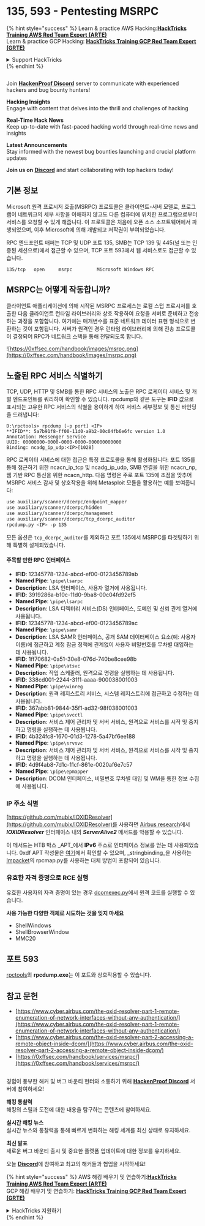 # 135, 593 - Pentesting MSRPC

{% hint style="success" %}
Learn & practice AWS Hacking:<img src="../.gitbook/assets/arte.png" alt="" data-size="line">[**HackTricks Training AWS Red Team Expert (ARTE)**](https://training.hacktricks.xyz/courses/arte)<img src="../.gitbook/assets/arte.png" alt="" data-size="line">\
Learn & practice GCP Hacking: <img src="../.gitbook/assets/grte.png" alt="" data-size="line">[**HackTricks Training GCP Red Team Expert (GRTE)**<img src="../.gitbook/assets/grte.png" alt="" data-size="line">](https://training.hacktricks.xyz/courses/grte)

<details>

<summary>Support HackTricks</summary>

* Check the [**subscription plans**](https://github.com/sponsors/carlospolop)!
* **Join the** 💬 [**Discord group**](https://discord.gg/hRep4RUj7f) or the [**telegram group**](https://t.me/peass) or **follow** us on **Twitter** 🐦 [**@hacktricks\_live**](https://twitter.com/hacktricks_live)**.**
* **Share hacking tricks by submitting PRs to the** [**HackTricks**](https://github.com/carlospolop/hacktricks) and [**HackTricks Cloud**](https://github.com/carlospolop/hacktricks-cloud) github repos.

</details>
{% endhint %}

<figure><img src="../.gitbook/assets/image (3).png" alt=""><figcaption></figcaption></figure>

Join [**HackenProof Discord**](https://discord.com/invite/N3FrSbmwdy) server to communicate with experienced hackers and bug bounty hunters!

**Hacking Insights**\
Engage with content that delves into the thrill and challenges of hacking

**Real-Time Hack News**\
Keep up-to-date with fast-paced hacking world through real-time news and insights

**Latest Announcements**\
Stay informed with the newest bug bounties launching and crucial platform updates

**Join us on** [**Discord**](https://discord.com/invite/N3FrSbmwdy) and start collaborating with top hackers today!

## 기본 정보

Microsoft 원격 프로시저 호출(MSRPC) 프로토콜은 클라이언트-서버 모델로, 프로그램이 네트워크의 세부 사항을 이해하지 않고도 다른 컴퓨터에 위치한 프로그램으로부터 서비스를 요청할 수 있게 해줍니다. 이 프로토콜은 처음에 오픈 소스 소프트웨어에서 파생되었으며, 이후 Microsoft에 의해 개발되고 저작권이 부여되었습니다.

RPC 엔드포인트 매퍼는 TCP 및 UDP 포트 135, SMB는 TCP 139 및 445(널 또는 인증된 세션으로)에서 접근할 수 있으며, TCP 포트 593에서 웹 서비스로도 접근할 수 있습니다.
```
135/tcp   open     msrpc         Microsoft Windows RPC
```
## MSRPC는 어떻게 작동합니까?

클라이언트 애플리케이션에 의해 시작된 MSRPC 프로세스는 로컬 스텁 프로시저를 호출한 다음 클라이언트 런타임 라이브러리와 상호 작용하여 요청을 서버로 준비하고 전송하는 과정을 포함합니다. 여기에는 매개변수를 표준 네트워크 데이터 표현 형식으로 변환하는 것이 포함됩니다. 서버가 원격인 경우 런타임 라이브러리에 의해 전송 프로토콜이 결정되어 RPC가 네트워크 스택을 통해 전달되도록 합니다.

![https://0xffsec.com/handbook/images/msrpc.png](https://0xffsec.com/handbook/images/msrpc.png)

## **노출된 RPC 서비스 식별하기**

TCP, UDP, HTTP 및 SMB를 통한 RPC 서비스의 노출은 RPC 로케이터 서비스 및 개별 엔드포인트를 쿼리하여 확인할 수 있습니다. rpcdump와 같은 도구는 **IFID** 값으로 표시되는 고유한 RPC 서비스의 식별을 용이하게 하여 서비스 세부정보 및 통신 바인딩을 드러냅니다:
```
D:\rpctools> rpcdump [-p port] <IP>
**IFID**: 5a7b91f8-ff00-11d0-a9b2-00c04fb6e6fc version 1.0
Annotation: Messenger Service
UUID: 00000000-0000-0000-0000-000000000000
Binding: ncadg_ip_udp:<IP>[1028]
```
RPC 로케이터 서비스에 대한 접근은 특정 프로토콜을 통해 활성화됩니다: 포트 135를 통해 접근하기 위한 ncacn\_ip\_tcp 및 ncadg\_ip\_udp, SMB 연결을 위한 ncacn\_np, 웹 기반 RPC 통신을 위한 ncacn\_http. 다음 명령은 주로 포트 135에 초점을 맞추어 MSRPC 서비스 감사 및 상호작용을 위해 Metasploit 모듈을 활용하는 예를 보여줍니다:
```bash
use auxiliary/scanner/dcerpc/endpoint_mapper
use auxiliary/scanner/dcerpc/hidden
use auxiliary/scanner/dcerpc/management
use auxiliary/scanner/dcerpc/tcp_dcerpc_auditor
rpcdump.py <IP> -p 135
```
모든 옵션은 `tcp_dcerpc_auditor`를 제외하고 포트 135에서 MSRPC를 타겟팅하기 위해 특별히 설계되었습니다.

#### 주목할 만한 RPC 인터페이스

* **IFID**: 12345778-1234-abcd-ef00-0123456789ab
* **Named Pipe**: `\pipe\lsarpc`
* **Description**: LSA 인터페이스, 사용자 열거에 사용됩니다.
* **IFID**: 3919286a-b10c-11d0-9ba8-00c04fd92ef5
* **Named Pipe**: `\pipe\lsarpc`
* **Description**: LSA 디렉터리 서비스(DS) 인터페이스, 도메인 및 신뢰 관계 열거에 사용됩니다.
* **IFID**: 12345778-1234-abcd-ef00-0123456789ac
* **Named Pipe**: `\pipe\samr`
* **Description**: LSA SAMR 인터페이스, 공개 SAM 데이터베이스 요소(예: 사용자 이름)에 접근하고 계정 잠금 정책에 관계없이 사용자 비밀번호를 무차별 대입하는 데 사용됩니다.
* **IFID**: 1ff70682-0a51-30e8-076d-740be8cee98b
* **Named Pipe**: `\pipe\atsvc`
* **Description**: 작업 스케줄러, 원격으로 명령을 실행하는 데 사용됩니다.
* **IFID**: 338cd001-2244-31f1-aaaa-900038001003
* **Named Pipe**: `\pipe\winreg`
* **Description**: 원격 레지스트리 서비스, 시스템 레지스트리에 접근하고 수정하는 데 사용됩니다.
* **IFID**: 367abb81-9844-35f1-ad32-98f038001003
* **Named Pipe**: `\pipe\svcctl`
* **Description**: 서비스 제어 관리자 및 서버 서비스, 원격으로 서비스를 시작 및 중지하고 명령을 실행하는 데 사용됩니다.
* **IFID**: 4b324fc8-1670-01d3-1278-5a47bf6ee188
* **Named Pipe**: `\pipe\srvsvc`
* **Description**: 서비스 제어 관리자 및 서버 서비스, 원격으로 서비스를 시작 및 중지하고 명령을 실행하는 데 사용됩니다.
* **IFID**: 4d9f4ab8-7d1c-11cf-861e-0020af6e7c57
* **Named Pipe**: `\pipe\epmapper`
* **Description**: DCOM 인터페이스, 비밀번호 무차별 대입 및 WM을 통한 정보 수집에 사용됩니다.

### IP 주소 식별

[https://github.com/mubix/IOXIDResolver](https://github.com/mubix/IOXIDResolver)를 사용하면 [Airbus research](https://www.cyber.airbus.com/the-oxid-resolver-part-1-remote-enumeration-of-network-interfaces-without-any-authentication/)에서 _**IOXIDResolver**_ 인터페이스 내의 _**ServerAlive2**_ 메서드를 악용할 수 있습니다.

이 메서드는 HTB 박스 _APT_에서 **IPv6** 주소로 인터페이스 정보를 얻는 데 사용되었습니다. 0xdf APT 작성물은 [여기](https://0xdf.gitlab.io/2021/04/10/htb-apt.html)에서 확인할 수 있으며, _stringbinding_을 사용하는 [Impacket](https://github.com/SecureAuthCorp/impacket/)의 rpcmap.py를 사용하는 대체 방법이 포함되어 있습니다.

### 유효한 자격 증명으로 RCE 실행

유효한 사용자의 자격 증명이 있는 경우 [dcomexec.py](https://github.com/fortra/impacket/blob/master/examples/dcomexec.py)에서 원격 코드를 실행할 수 있습니다.

**사용 가능한 다양한 객체로 시도하는 것을 잊지 마세요**

* ShellWindows
* ShellBrowserWindow
* MMC20

## 포트 593

[rpctools](https://resources.oreilly.com/examples/9780596510305/tree/master/tools/rpctools)의 **rpcdump.exe**는 이 포트와 상호작용할 수 있습니다.

## 참고 문헌

* [https://www.cyber.airbus.com/the-oxid-resolver-part-1-remote-enumeration-of-network-interfaces-without-any-authentication/](https://www.cyber.airbus.com/the-oxid-resolver-part-1-remote-enumeration-of-network-interfaces-without-any-authentication/)
* [https://www.cyber.airbus.com/the-oxid-resolver-part-2-accessing-a-remote-object-inside-dcom/](https://www.cyber.airbus.com/the-oxid-resolver-part-2-accessing-a-remote-object-inside-dcom/)
* [https://0xffsec.com/handbook/services/msrpc/](https://0xffsec.com/handbook/services/msrpc/)

<figure><img src="../.gitbook/assets/image (3).png" alt=""><figcaption></figcaption></figure>

경험이 풍부한 해커 및 버그 바운티 헌터와 소통하기 위해 [**HackenProof Discord**](https://discord.com/invite/N3FrSbmwdy) 서버에 참여하세요!

**해킹 통찰력**\
해킹의 스릴과 도전에 대한 내용을 탐구하는 콘텐츠에 참여하세요.

**실시간 해킹 뉴스**\
실시간 뉴스와 통찰력을 통해 빠르게 변화하는 해킹 세계를 최신 상태로 유지하세요.

**최신 발표**\
새로운 버그 바운티 출시 및 중요한 플랫폼 업데이트에 대한 정보를 유지하세요.

오늘 [**Discord**](https://discord.com/invite/N3FrSbmwdy)에 참여하고 최고의 해커들과 협업을 시작하세요!

{% hint style="success" %}
AWS 해킹 배우기 및 연습하기:<img src="../.gitbook/assets/arte.png" alt="" data-size="line">[**HackTricks Training AWS Red Team Expert (ARTE)**](https://training.hacktricks.xyz/courses/arte)<img src="../.gitbook/assets/arte.png" alt="" data-size="line">\
GCP 해킹 배우기 및 연습하기: <img src="../.gitbook/assets/grte.png" alt="" data-size="line">[**HackTricks Training GCP Red Team Expert (GRTE)**<img src="../.gitbook/assets/grte.png" alt="" data-size="line">](https://training.hacktricks.xyz/courses/grte)

<details>

<summary>HackTricks 지원하기</summary>

* [**구독 계획**](https://github.com/sponsors/carlospolop) 확인하기!
* 💬 [**Discord 그룹**](https://discord.gg/hRep4RUj7f) 또는 [**텔레그램 그룹**](https://t.me/peass)에 참여하거나 **Twitter** 🐦 [**@hacktricks\_live**](https://twitter.com/hacktricks_live)**를 팔로우하세요.**
* [**HackTricks**](https://github.com/carlospolop/hacktricks) 및 [**HackTricks Cloud**](https://github.com/carlospolop/hacktricks-cloud) 깃허브 리포지토리에 PR을 제출하여 해킹 팁을 공유하세요.

</details>
{% endhint %}
